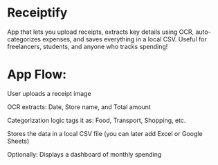 # Receiptify
App that lets you upload receipts, extracts key details using OCR, auto-categorizes expenses, and saves everything in a local CSV. Useful for freelancers, students, and anyone who tracks spending!

# App Flow:

User uploads a receipt image

OCR extracts:
Date,
Store name, and 
Total amount

Categorization logic tags it as:
Food, Transport, Shopping, etc.

Stores the data in a local CSV file (you can later add Excel or Google Sheets)

Optionally: Displays a dashboard of monthly spending
